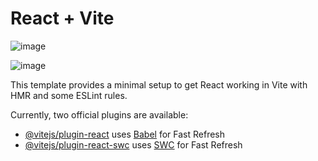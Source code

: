 # React + Vite

![image](https://github.com/user-attachments/assets/1f2efc7f-defa-4f0b-930e-07df4b9f2969)

![image](https://github.com/user-attachments/assets/1693506d-2f5b-4dfe-8155-0376a3a834ca)

This template provides a minimal setup to get React working in Vite with HMR and some ESLint rules.

Currently, two official plugins are available:

- [@vitejs/plugin-react](https://github.com/vitejs/vite-plugin-react/blob/main/packages/plugin-react/README.md) uses [Babel](https://babeljs.io/) for Fast Refresh
- [@vitejs/plugin-react-swc](https://github.com/vitejs/vite-plugin-react-swc) uses [SWC](https://swc.rs/) for Fast Refresh

